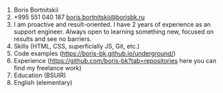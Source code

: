 1. Boris Bortnitskii
2. +995 551 040 187
    boris.bortnitskii@borisbk.ru	
3. I am proactive and result-oriented. I have 2 years of experience as an
support engineer. Always open to learning something new, focused on results and see no barriers.
4. Skills (HTML, CSS, superficially JS, Git, etc.)
5. Code examples (https://boris-bk.github.io/underground/)
6. Experience (https://github.com/boris-bk?tab=repositories here you can find my freelance work)
7. Education (BSUIR)
8. English (elementary)

